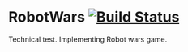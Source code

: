 # RobotWars [![Build Status](https://travis-ci.org/MaksymRybak/RobotWars.svg?branch=master)](https://travis-ci.org/MaksymRybak/RobotWars)

Technical test. Implementing Robot wars game.
